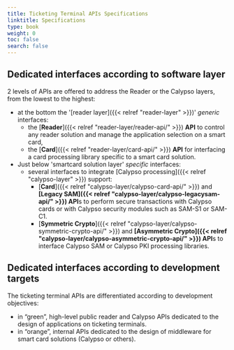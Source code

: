 ```yaml
---
title: Ticketing Terminal APIs Specifications
linktitle: Specifications
type: book
weight: 0
toc: false
search: false
---
```


## Dedicated interfaces according to software layer
2 levels of APIs are offered to address the Reader or the Calypso layers, from the lowest to the highest:
- at the bottom the '[reader layer]({{< relref "reader-layer" >}})' _generic_ interfaces:
    - the [**Reader**]({{< relref "reader-layer/reader-api/" >}}) **API** to control any reader solution and manage the application selection on a smart card,
    - the [**Card**]({{< relref "reader-layer/card-api/" >}}) **API** for interfacing a card processing library specific to a smart card solution.
- Just below 'smartcard solution layer' _specific_ interfaces:
    - several interfaces to integrate [Calypso processing]({{< relref "calypso-layer" >}}) support:
        - [**Card**]({{< relref "calypso-layer/calypso-card-api/" >}}) and **[Legacy SAM]({{< relref "calypso-layer/calypso-legacysam-api/" >}}) API**s to perform secure transactions with Calypso cards or with Calypso security modules such as SAM-S1 or SAM-C1.
        - [**Symmetric Crypto**]({{< relref "calypso-layer/calypso-symmetric-crypto-api/" >}}) and **[Asymmetric Crypto]({{< relref "calypso-layer/calypso-asymmetric-crypto-api/" >}}) API**s to interface Calypso SAM or Calypso PKI processing libraries.

## Dedicated interfaces according to development targets
The ticketing terminal APIs are differentiated according to development objectives:
- in “green”, high-level public reader and Calypso APIs dedicated to the design of applications on ticketing terminals.
- in “orange”, internal APIs dedicated to the design of middleware for smart card solutions (Calypso or others).
